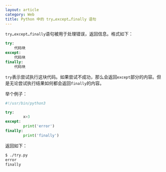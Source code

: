 ```yaml
---
layout: article
category: Web
title: Python 中的 try…except…finally 语句
---
```

<!-- excerpt-start -->
`try…except…finally`语句被用于处理错误，返回信息。格式如下：

```python
try:
	代码块
except:
	代码块
finally:
	代码块
```

`try`表示尝试执行这块代码。如果尝试不成功，那么会返回`except`部分的内容。但是无论尝试执行结果如何都会返回`finally`的内容。

举个例子：

```python
#!/usr/bin/python3

try:
        x>3
except:
        print('error')
finally:
        print('finally')
```
返回如下：

```bash
$ ./try.py 
error
finally
```